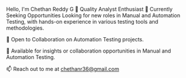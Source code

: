 Hello, I'm Chethan Reddy G 👋
Quality Analyst Enthusiast
🔭 Currently Seeking Opportunities
Looking for new roles in Manual and Automation Testing, with hands-on experience in various testing tools and methodologies.

👯 Open to Collaboration on Automation Testing projects.

💬 Available for insights or collaboration opportunities in Manual and Automation Testing.

📫 Reach out to me at chethanr36@gmail.com
